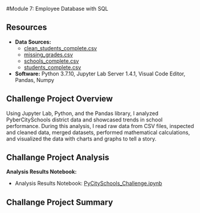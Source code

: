 
#Module 7: Employee Database with SQL
## Resources

- **Data Sources:** 
  - [clean_students_complete.csv](Resources/clean_students_complete.csv)
  - [missing_grades.csv](Resources/missing_grades.csv)
  - [schools_complete.csv](Resources/schools_complete.csv)
  - [students_complete.csv](Resources/students_complete.csv)
- **Software:** Python 3.7.10, Jupyter Lab Server 1.4.1, Visual Code Editor, Pandas, Numpy

## Challenge Project Overview 

Using Jupyter Lab, Python, and the Pandas library, I analyzed PyberCitySchools district data and showcased trends in school performance. During this analysis, I read raw data from CSV files, inspected and cleaned data, merged datasets, performed mathematical calculations, and visualized the data with charts and graphs to tell a story. 

## Challange Project Analysis

**Analysis Results Notebook:**
  - Analysis Results Notebook: [PyCitySchools_Challenge.ipynb](PyCitySchools_Challenge.ipynb)

## Challange Project Summary
